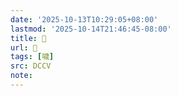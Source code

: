 ```yaml
---
date: '2025-10-13T10:29:05+08:00'
lastmod: '2025-10-14T21:46:45-08:00'
title: 􂪈
url: 􂪈
tags: [噦]
src: DCCV
note:
---
```

